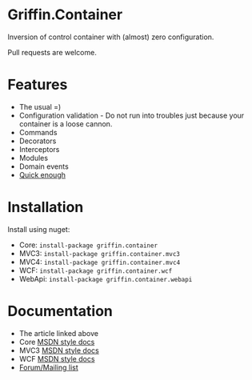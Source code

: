 Griffin.Container
=================

Inversion of control container with (almost) zero configuration.

Pull requests are welcome.

# Features

* The usual =)
* Configuration validation - Do not run into troubles just because your container is a loose cannon.
* Commands
* Decorators
* Interceptors
* Modules
* Domain events
* [Quick enough](http://www.palmmedia.de/Blog/2011/8/30/ioc-container-benchmark-performance-comparison)

# Installation

Install using nuget:

* Core: `install-package griffin.container`
* MVC3: `install-package griffin.container.mvc3`
* MVC4: `install-package griffin.container.mvc4`
* WCF: `install-package griffin.container.wcf`
* WebApi: `install-package griffin.container.webapi`

# Documentation

* The article linked above
* Core [MSDN style docs](http://griffinframework.net/docs/container/)
* MVC3 [MSDN style docs](http://griffinframework.net/docs/container/mvc3)
* WCF [MSDN style docs](http://griffinframework.net/docs/container/wcf)
* [Forum/Mailing list](https://groups.google.com/forum/#!forum/griffin-container)
